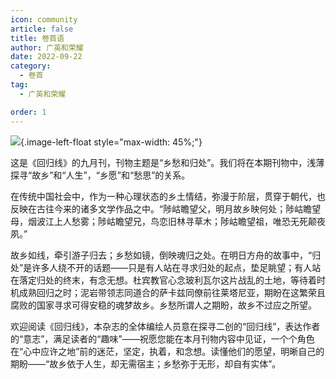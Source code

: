 ```yaml
---
icon: community
article: false
title: 卷首语
author: 广英和荣耀
date: 2022-09-22
category:
  - 卷首
tag:
  - 广英和荣耀

order: 1
---
```


<div>

![](./res/卷首语.webp){.image-left-float style="max-width: 45%;"}


这是《回归线》的九月刊，刊物主题是“乡愁和归处”。我们将在本期刊物中，浅薄探寻“故乡”和“人生”，“乡愿”和“愁思”的关系。

在传统中国社会中，作为一种心理状态的乡土情结，弥漫于阶层，贯穿于朝代，也反映在古往今来的诸多文学作品之中。“陟岵瞻望父，明月故乡映何处；陟岵瞻望母，烟波江上人愁雾；陟岵瞻望兄，鸟恋旧林寻草木；陟岵瞻望祖，唯恐无死颠夜夙。”

故乡如线，牵引游子归去；乡愁如镜，倒映魂归之处。在明日方舟的故事中，“归处”是许多人绕不开的话题——只是有人站在寻求归处的起点，垫足眺望；有人站在落定归处的终末，有念无想。杜宾教官心念玻利瓦尔这片战乱的土地，等待着时机成熟回归之时；泥岩带领志同道合的萨卡兹同僚前往莱塔尼亚，期盼在这繁荣且腐败的国家寻求可得安稳的魂梦故乡。乡愁所谓人之期盼，故乡不过应之所望。

欢迎阅读《回归线》，本杂志的全体编绘人员意在探寻二创的“回归线”，表达作者的“意志”，满足读者的“趣味”——祝愿您能在本月刊物内容中见证，一个个角色在“心中应许之地”前的迷茫，坚定，执着，和念想。读懂他们的愿望，明晰自己的期盼——“故乡依于人生，却无需宿主；乡愁弥于无形，却自有实体”。<eod />

</div>